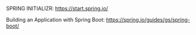 
SPRING INITIALIZR: https://start.spring.io/

Building an Application with Spring Boot: https://spring.io/guides/gs/spring-boot/



